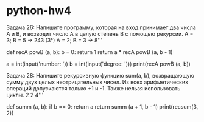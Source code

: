 # python-hw4

Задача 26: Напишите программу, которая на вход принимает два числа A и B,
и возводит число А в целую степень B с помощью рекурсии.
A = 3; B = 5 -> 243 (3⁵)
A = 2; B = 3 -> 8'''

def recA powB (a, b):
    b = 0:
    return 1
    return a * recA powB (a, b - 1)

a = int(input('number: '))
b = int(input('degree: ')))
print(recA powB (a, b))


Задача 28: Напишите рекурсивную функцию sum(a, b),
возвращающую сумму двух целых неотрицательных чисел.
Из всех арифметических операций допускаются только +1 и -1.
Также нельзя использовать циклы.
2 2
4'''

def summ (a, b):
    if b == 0:
    return a
    return summ (a + 1, b - 1)
print(recsum(3, 2))
